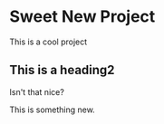 # Sweet New Project

This is a cool project

## This is a heading2

Isn't that nice?

This is something new.